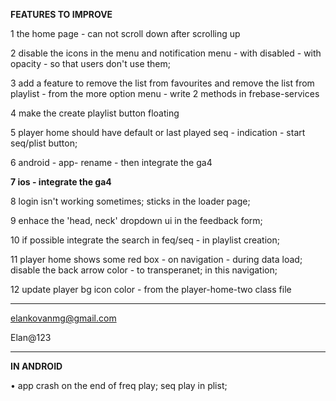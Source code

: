 **FEATURES TO IMPROVE**

1 the home page - can not scroll down after scrolling up 

2 disable the icons in the menu and notification menu - with disabled - with opacity - so that users don't use them; 

3 add a feature to remove the list from favourites and remove the list from playlist - from the more option menu - write 2 methods in frebase-services 

4 make the create playlist button floating

5 player home should have default or last played seq - indication - start seq/plist button; 

6 android - app- rename - then integrate the ga4

**7 ios - integrate the ga4** 

8 login isn't working sometimes; sticks in the loader page; 

9 enhace the 'head, neck' dropdown ui in the feedback form; 

10 if possible integrate the search in feq/seq - in playlist creation; 

11 player home shows some red box - on navigation - during data load; disable the back arrow color - to transperanet; in this navigation; 

12 update player bg icon color - from the player-home-two class file

------------------------------------------------------

elankovanmg@gmail.com

Elan@123


------------------------------------------------------

**IN ANDROID**

• app crash on the end of freq play; seq play in plist; 


